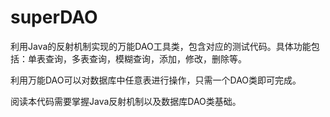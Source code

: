 # superDAO
利用Java的反射机制实现的万能DAO工具类，包含对应的测试代码。具体功能包括：单表查询，多表查询，模糊查询，添加，修改，删除等。

利用万能DAO可以对数据库中任意表进行操作，只需一个DAO类即可完成。

阅读本代码需要掌握Java反射机制以及数据库DAO类基础。
